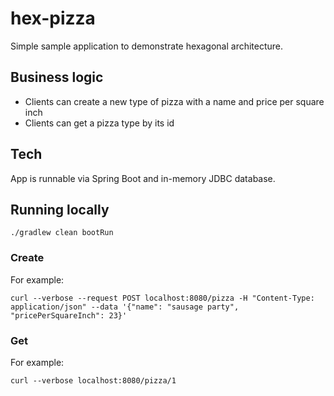 # hex-pizza

Simple sample application to demonstrate hexagonal architecture.

## Business logic

- Clients can create a new type of pizza with a name and price per square inch
- Clients can get a pizza type by its id

## Tech

App is runnable via Spring Boot and in-memory JDBC database.

## Running locally

```commandline
./gradlew clean bootRun
```

### Create

For example:

```commandline
curl --verbose --request POST localhost:8080/pizza -H "Content-Type: application/json" --data '{"name": "sausage party", "pricePerSquareInch": 23}'
```

### Get

For example:

```commandline
curl --verbose localhost:8080/pizza/1
```
